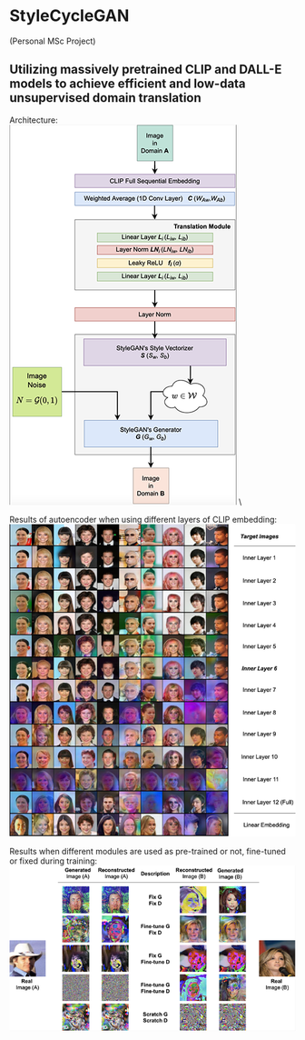 # StyleCycleGAN

(Personal MSc Project)

## Utilizing massively pretrained CLIP and DALL-E models to achieve efficient and low-data unsupervised domain translation

Architecture: \
![image](https://github.com/SS-YuJJ/StyleCycleGAN/blob/main/pics/model_architecture.png) \


Results of autoencoder when using different layers of CLIP embedding: \
![image](https://github.com/SS-YuJJ/StyleCycleGAN/blob/main/pics/autoencoder_diff_CLIPlayers.png)

Results when different modules are used as pre-trained or not, fine-tuned or fixed during training: \
![image](https://github.com/SS-YuJJ/StyleCycleGAN/blob/main/pics/diff_train_setting.png)
